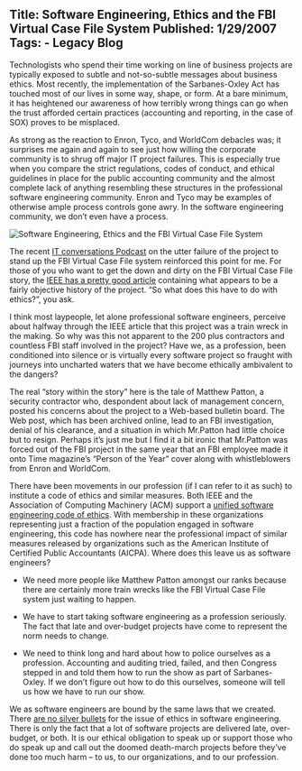 Title: Software Engineering, Ethics and the FBI Virtual Case File System
Published: 1/29/2007
Tags:
    - Legacy Blog
---
Technologists who spend their time working on line of business projects are typically exposed to subtle and not-so-subtle messages about business ethics. Most recently, the implementation of the Sarbanes-Oxley Act has touched most of our lives in some way, shape, or form. At a bare minimum, it has heightened our awareness of how terribly wrong things can go when the trust afforded certain practices (accounting and reporting, in the case of SOX) proves to be misplaced.

As strong as the reaction to Enron, Tyco, and WorldCom debacles was; it surprises me again and again to see just how willing the corporate community is to shrug off major IT project failures. This is especially true when you compare the strict regulations, codes of conduct, and ethical guidelines in place for the public accounting community and the almost complete lack of anything resembling these structures in the professional software engineering community. Enron and Tyco may be examples of otherwise ample process controls gone awry. In the software engineering community, we don’t even have a process.

![Software Engineering, Ethics and the FBI Virtual Case File System](https://s3.amazonaws.com/s3.beckshome.com/20070129-Software-Engineering-Ethincs-And-The-FBI-Virtual-Case-File-System.jpg)

The recent [IT conversations Podcast](http://web.archive.org/web/20130729205010id_/http://itc.conversationsnetwork.org/shows/detail1688.html) on the utter failure of the project to stand up the FBI Virtual Case File system reinforced this point for me. For those of you who want to get the down and dirty on the FBI Virtual Case File story, the [IEEE has a pretty good article](https://spectrum.ieee.org/who-killed-the-virtual-case-file) containing what appears to be a fairly objective history of the project. “So what does this have to do with ethics?”, you ask.

I think most laypeople, let alone professional software engineers, perceive about halfway through the IEEE article that this project was a train wreck in the making. So why was this not apparent to the 200 plus contractors and countless FBI staff involved in the project? Have we, as a profession, been conditioned into silence or is virtually every software project so fraught with journeys into uncharted waters that we have become ethically ambivalent to the dangers?

The real “story within the story” here is the tale of Matthew Patton, a security contractor who, despondent about lack of management concern, posted his concerns about the project to a Web-based bulletin board. The Web post, which has been archived online, lead to an FBI investigation, denial of his clearance, and a situation in which Mr.Patton had little choice but to resign. Perhaps it’s just me but I find it a bit ironic that Mr.Patton was forced out of the FBI project in the same year that an FBI employee made it onto Time magazine’s “Person of the Year” cover along with whistleblowers from Enron and WorldCom.

There have been movements in our profession (if I can refer to it as such) to institute a code of ethics and similar measures. Both IEEE and the Association of Computing Machinery (ACM) support a [unified software engineering code of ethics](https://www.acm.org/code-of-ethics). With membership in these organizations representing just a fraction of the population engaged in software engineering, this code has nowhere near the professional impact of similar measures released by organizations such as the American Institute of Certified Public Accountants (AICPA). Where does this leave us as software engineers?

* We need more people like Matthew Patton amongst our ranks because there are certainly more train wrecks like the FBI Virtual Case File system just waiting to happen.

* We have to start taking software engineering as a profession seriously. The fact that late and over-budget projects have come to represent the norm needs to change.

* We need to think long and hard about how to police ourselves as a profession. Accounting and auditing tried, failed, and then Congress stepped in and told them how to run the show as part of Sarbanes-Oxley. If we don’t figure out how to do this ourselves, someone will tell us how we have to run our show.

We as software engineers are bound by the same laws that we created. There [are no silver bullets](https://en.wikipedia.org/wiki/No_Silver_Bullet) for the issue of ethics in software engineering. There is only the fact that a lot of software projects are delivered late, over-budget, or both. It is our ethical obligation to speak up or support those who do speak up and call out the doomed death-march projects before they’ve done too much harm – to us, to our organizations, and to our profession.